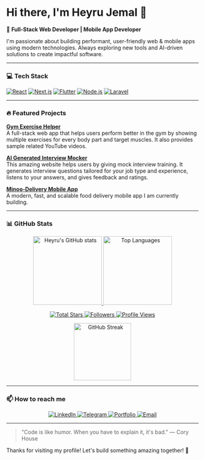 # Hi there, I'm Heyru Jemal 👋

🚀 **Full-Stack Web Developer | Mobile App Developer**

I'm passionate about building performant, user-friendly web & mobile apps using modern technologies. Always exploring new tools and AI-driven solutions to create impactful software.

---

### 💻 Tech Stack

[![React](https://img.shields.io/badge/-React-20232A?style=for-the-badge&logo=react)](https://reactjs.org/) 
[![Next.js](https://img.shields.io/badge/-Next.js-000000?style=for-the-badge&logo=next.js)](https://nextjs.org/) 
[![Flutter](https://img.shields.io/badge/-Flutter-02569B?style=for-the-badge&logo=flutter)](https://flutter.dev/) 
[![Node.js](https://img.shields.io/badge/-Node.js-339933?style=for-the-badge&logo=node.js)](https://nodejs.org/) 
[![Laravel](https://img.shields.io/badge/-Laravel-FF2D20?style=for-the-badge&logo=laravel)](https://laravel.com/)

---

### 🔥 Featured Projects

**[Gym Exercise Helper](https://gym-exercise-app-gold.vercel.app/)**  
A full-stack web app that helps users perform better in the gym by showing multiple exercises for every body part and target muscles. It also provides sample related YouTube videos.

**[AI Generated Interview Mocker](https://ai-interview-mocker-ruby.vercel.app/)**  
This amazing website helps users by giving mock interview training. It generates interview questions tailored for your job type and experience, listens to your answers, and gives feedback and ratings.

**[Minoo-Delivery Mobile App](https://github.com/Devheyru/Delivery)**  
A modern, fast, and scalable food delivery mobile app I am currently building.

---

### 📊 GitHub Stats

<p align="center">
  <a href="https://github.com/Devheyru">
    <img height="180em" src="https://github-readme-stats.vercel.app/api?username=Devheyru&show_icons=true&theme=radical&hide_border=true&include_all_commits=true&count_private=true" alt="Heyru's GitHub stats" />
    <img height="180em" src="https://github-readme-stats.vercel.app/api/top-langs/?username=Devheyru&layout=compact&theme=radical&hide_border=true" alt="Top Languages" />
  </a>
</p>

<p align="center">
  <a href="https://github.com/Devheyru?tab=repositories">
    <img alt="Total Stars" src="https://img.shields.io/github/stars/Devheyru?color=gold&style=for-the-badge&label=Total%20Stars&logo=github" />
  </a>
  <a href="https://github.com/Devheyru">
    <img alt="Followers" src="https://img.shields.io/github/followers/Devheyru?color=blue&style=for-the-badge&label=GitHub%20Followers&logo=github" />
  </a>
  <a href="https://github.com/Devheyru">
    <img alt="Profile Views" src="https://komarev.com/ghpvc/?username=Devheyru&color=green&style=for-the-badge&label=Profile%20Views" />
  </a>
</p>

<p align="center">
  <a href="https://github.com/Devheyru">
    <img height="150em" src="https://github-readme-streak-stats.herokuapp.com/?user=Devheyru&theme=radical&hide_border=true" alt="GitHub Streak" />
  </a>
</p>

---

### 📫 How to reach me

<p align="center">
  <a href="https://www.linkedin.com/in/devheyru/">
    <img src="https://img.shields.io/badge/-Heyru%20Jemal-0077B5?style=for-the-badge&logo=linkedin&logoColor=white" alt="LinkedIn"/>
  </a>
  <a href="https://t.me/Abushe121">
    <img src="https://img.shields.io/badge/-Telegram-0088cc?style=for-the-badge&logo=telegram&logoColor=white" alt="Telegram"/>
  </a>
  <a href="https://heyru-portfolio-121.vercel.app/">
    <img src="https://img.shields.io/badge/-Portfolio-000000?style=for-the-badge&logo=about.me&logoColor=white" alt="Portfolio"/>
  </a>
  <a href="mailto:heyru638@gmail.com">
    <img src="https://img.shields.io/badge/-Email-D14836?style=for-the-badge&logo=gmail&logoColor=white" alt="Email"/>
  </a>
</p>

---

> "Code is like humor. When you have to explain it, it's bad." — Cory House

Thanks for visiting my profile! Let's build something amazing together! 🚀
